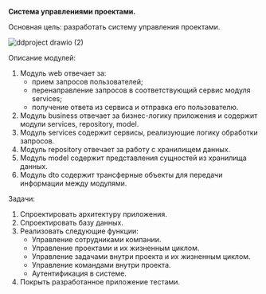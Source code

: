 **Система управлениями проектами.**

Основная цель: разработать систему управления проектами.

![ddproject drawio (2)](https://github.com/IvanSmeyukha/DDProject/assets/87076117/6eee9716-5e86-4861-880d-b0bffbe0eda5)


Описание модулей:
 1)	Модуль web отвечает за:
    -	прием запросов пользователей;
    -	перенаправление запросов в соответствующий сервис модуля services;
    -	получение ответа из сервиса и отправка его пользователю.
 2)	Модуль business отвечает за бизнес-логику приложения и содержит модули services, repository, model.
 3)	Модуль services содержит сервисы, реализующие логику обработки запросов.
 4)	Модуль repository отвечает за работу с хранилищем данных.
 5)	Модуль model содержит представления сущностей из хранилища данных.
 6)	Модуль dto содержит трансферные объекты для передачи информации между модулями.

Задачи:
 1)	Спроектировать архитектуру приложения.
 2)	Спроектировать базу данных.
 3)	Реализовать следующие функции:
    -	Управление сотрудниками компании. 
    -	Управление проектами и их жизненным циклом.
    -	Управление задачами внутри проекта и их жизненным циклом.
    -	Управление командами внутри проекта.
    -	Аутентификация в системе.
 4)	Покрыть разработанное приложение тестами.

